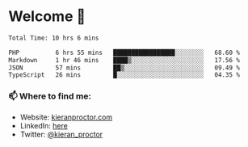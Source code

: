 # Welcome 🦘

<!--START_SECTION:waka-->

```txt
Total Time: 10 hrs 6 mins

PHP          6 hrs 55 mins   █████████████████░░░░░░░░   68.60 %
Markdown     1 hr 46 mins    ████▒░░░░░░░░░░░░░░░░░░░░   17.56 %
JSON         57 mins         ██▒░░░░░░░░░░░░░░░░░░░░░░   09.49 %
TypeScript   26 mins         █░░░░░░░░░░░░░░░░░░░░░░░░   04.35 %
```

<!--END_SECTION:waka-->

### 📫 Where to find me:

-   Website: [kieranproctor.com](https://kieranproctor.com/)
-   LinkedIn: [here](https://www.linkedin.com/in/kieran-proctor-086b5a159/)
-   Twitter: [@kieran_proctor](https://twitter.com/kieran_proctor)
